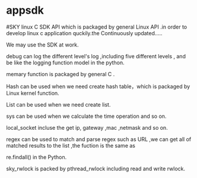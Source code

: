 # appsdk
#SKY
linux C SDK API which is packaged by general Linux API .in order to develop linux c application quckily.the Continuously updated.....

We may use the SDK at work.

debug  can log the different level's log ,including five different levels , and be like the logging function model in the python.

memary function is packaged by general C .

Hash can be used when we need create hash table，which is packaged by Linux kernel function.

List can be used when we need create list.

sys can be used when we calculate the time operation and so on.

local_socket incluse the get ip, gateway ,mac ,netmask and so on.

regex can be used to match and parse regex such as URL ,we can get all of matched results to the list ,the fuction is the same as

re.findall() in the Python.

sky_rwlock is packed by pthread_rwlock including read and write rwlock.
